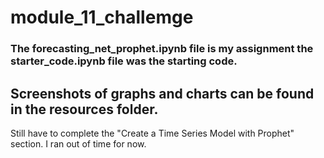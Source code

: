 # module_11_challemge

### The forecasting_net_prophet.ipynb file is my assignment the starter_code.ipynb file was the starting code.

## Screenshots of graphs and charts can be found in the resources folder.

Still have to complete the "Create a Time Series Model with Prophet" section. I ran out of time for now.



